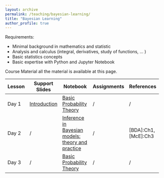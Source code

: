 ```yaml
---
layout: archive
permalink: /teaching/bayesian-learning/
title: "Bayesian Learning"
author_profile: true
---
```


Requirements:
- Minimal background in mathematics and statistic</li>
- Analysis and calculus (integral, derivatives, study of functions, … )</li>
- Basic statistics concepts 
- Basic expertise with Python and Jupyter Notebook


Course Material all the material is available at this page.

|  Lesson           | Support Slides    | Notebook | Assignments | References | 
| ----------------- | ----------------- | -------- | ----------- | ---------- | 
|Day 1 | [Introduction](https://marcolorenzi.github.io/material/Bayes/intro.pdf)           |  [Basic Probability Theory](https://marcolorenzi.github.io/material/Bayes/Lesson1.ipynb)     |      /       |         /   |
|Day 2 | /          |  [Inference in Bayesian models: theory and practice](https://marcolorenzi.github.io/material/Bayes/Bayes/Lesson3.ipynb)     |      /       |     [BDA]:Ch1, [McE]:Ch3   |
|Day 3 | /       |  [Basic Probability Theory](https://marcolorenzi.github.io/material/Bayes/Lesson1.ipynb)     |      /       |         /   |

